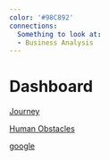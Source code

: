 ```yaml
---
color: '#98C892'
connections:
  Something to look at:
  - Business Analysis
---
```

# Dashboard

[Journey](Journey)

[Human Obstacles](Human-Obstacles)

[google](https://google.com/)
